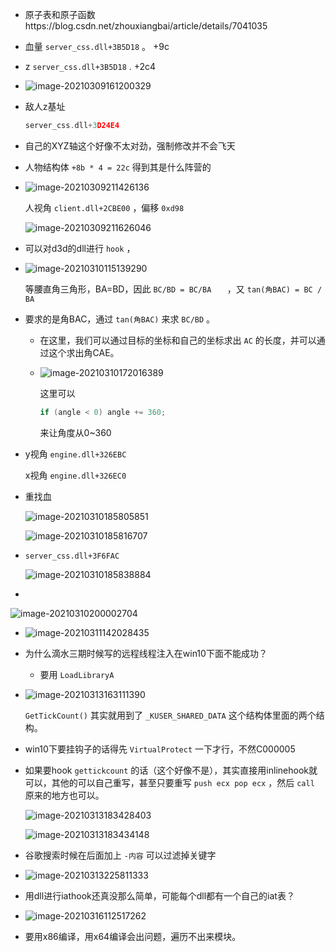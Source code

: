 + 原子表和原子函数https://blog.csdn.net/zhouxiangbai/article/details/7041035

+ 血量 `server_css.dll+3B5D18` 。 +9c

+ z `server_css.dll+3B5D18` . +2c4

+ ![image-20210309161200329](C:\Users\22112\AppData\Roaming\Typora\typora-user-images\old_images\image-20210309161200329.png)

+ 敌人z基址

  ```c
  server_css.dll+3D24E4
  ```

+ 自己的XYZ轴这个好像不太对劲，强制修改并不会飞天

+ 人物结构体 `+8b * 4 = 22c` 得到其是什么阵营的

+ ![image-20210309211426136](https://raw.githubusercontent.com/smallzhong/picgo-pic-bed/master/image-20210309211426136.png)

  人视角 `client.dll+2CBE00` ，偏移 `0xd98`

  ![image-20210309211626046](https://raw.githubusercontent.com/smallzhong/picgo-pic-bed/master/image-20210309211626046.png)

+ 可以对d3d的dll进行 `hook` ，

+ ![image-20210310115139290](https://raw.githubusercontent.com/smallzhong/picgo-pic-bed/master/image-20210310115139290.png)

  等腰直角三角形，BA=BD，因此 `BC/BD = BC/BA	` ，又 `tan(角BAC) = BC / BA`

+ 要求的是角BAC，通过 `tan(角BAC)` 来求 `BC/BD` 。

  + 在这里，我们可以通过目标的坐标和自己的坐标求出 `AC` 的长度，并可以通过这个求出角CAE。
  
  + ![image-20210310172016389](https://raw.githubusercontent.com/smallzhong/picgo-pic-bed/master/image-20210310172016389.png)
  
    这里可以
  
    ```cpp
    if (angle < 0) angle += 360;
    ```
  
    来让角度从0~360
  
+ y视角 `engine.dll+326EBC` 

  x视角 `engine.dll+326EC0`

+ 重找血

  ![image-20210310185805851](https://raw.githubusercontent.com/smallzhong/picgo-pic-bed/master/image-20210310185805851.png)

  ![image-20210310185816707](https://raw.githubusercontent.com/smallzhong/picgo-pic-bed/master/image-20210310185816707.png)

+ `server_css.dll+3F6FAC` 

  ![image-20210310185838884](https://raw.githubusercontent.com/smallzhong/picgo-pic-bed/master/image-20210310185838884.png)

+ 

![image-20210310200002704](https://raw.githubusercontent.com/smallzhong/picgo-pic-bed/master/image-20210310200002704.png)

+ ![image-20210311142028435](https://raw.githubusercontent.com/smallzhong/picgo-pic-bed/master/image-20210311142028435.png)

+ 为什么滴水三期时候写的远程线程注入在win10下面不能成功？

  + 要用 `LoadLibraryA`

+ ![image-20210313163111390](https://raw.githubusercontent.com/smallzhong/picgo-pic-bed/master/image-20210313163111390.png)

  `GetTickCount()` 其实就用到了 `_KUSER_SHARED_DATA` 这个结构体里面的两个结构。

+ win10下要挂钩子的话得先 `VirtualProtect` 一下才行，不然C000005

+ 如果要hook `gettickcount` 的话（这个好像不是），其实直接用inlinehook就可以，其他的可以自己重写，甚至只要重写 `push ecx pop ecx` ，然后 `call` 原来的地方也可以。

  ![image-20210313183428403](https://raw.githubusercontent.com/smallzhong/picgo-pic-bed/master/image-20210313183428403.png)

  ![image-20210313183434148](https://raw.githubusercontent.com/smallzhong/picgo-pic-bed/master/image-20210313183434148.png)

+ 谷歌搜索时候在后面加上 `-内容` 可以过滤掉关键字

+ ![image-20210313225811333](https://raw.githubusercontent.com/smallzhong/picgo-pic-bed/master/image-20210313225811333.png)

+ 用dll进行iathook还真没那么简单，可能每个dll都有一个自己的iat表？

+ ![image-20210316112517262](https://raw.githubusercontent.com/smallzhong/picgo-pic-bed/master/image-20210316112517262.png)

+ 要用x86编译，用x64编译会出问题，遍历不出来模块。